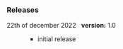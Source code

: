 ### Releases
<p style=" font-size:14px; text-align:justify;">
22th of december 2022&nbsp;&nbsp;
<b>version:</b> 1.0
<ul style="padding-left:5em">
 <li type="square">initial release</li>
</ul></p2>
</p>
